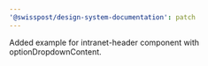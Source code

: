 ```yaml
---
'@swisspost/design-system-documentation': patch
---
```


Added example for intranet-header component with optionDropdownContent.
